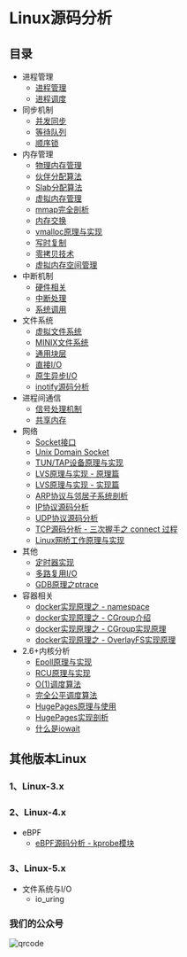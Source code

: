 # Linux源码分析

## 目录

* 进程管理
    * [进程管理](https://github.com/wanglinpan/linux-kernel-analyze/blob/master/process-management.md)
    * [进程调度](https://github.com/wanglinpan/linux-kernel-analyze/blob/master/process-schedule.md)
* 同步机制
    * [并发同步](https://github.com/wanglinpan/linux-kernel-analyze/blob/master/concurrency-synchronize.md)
    * [等待队列](https://github.com/wanglinpan/linux-kernel-analyze/blob/master/waitqueue.md)
    * [顺序锁](https://github.com/wanglinpan/linux-kernel-analyze/blob/master/seqlock.md)
* 内存管理
    * [物理内存管理](https://github.com/wanglinpan/linux-kernel-analyze/blob/master/physical-memory-managemen.md)
    * [伙伴分配算法](https://github.com/wanglinpan/linux-kernel-analyze/blob/master/physical-memory-buddy-system.md)
    * [Slab分配算法](https://github.com/wanglinpan/linux-kernel-analyze/blob/master/physical-memory-slab-algorithm.md)
    * [虚拟内存管理](https://github.com/wanglinpan/linux-kernel-analyze/blob/master/virtual_memory_address_manager.md)
    * [mmap完全剖析](https://github.com/wanglinpan/linux-kernel-analyze/blob/master/memory_mmap.md)
    * [内存交换](https://github.com/wanglinpan/linux-kernel-analyze/blob/master/memory_swap.md)
    * [vmalloc原理与实现](https://github.com/wanglinpan/linux-kernel-analyze/blob/master/vmalloc-memory-implements.md)
    * [写时复制](https://github.com/wanglinpan/linux-kernel-analyze/blob/master/copy-on-write.md)
    * [零拷贝技术](https://github.com/wanglinpan/linux-kernel-analyze/blob/master/zero-copy.md)
    * [虚拟内存空间管理](https://github.com/wanglinpan/linux-kernel-analyze/blob/master/process-virtual-memory-manage.md)
* 中断机制
    * [硬件相关](https://github.com/wanglinpan/linux-kernel-analyze/blob/master/interrupt_hardware.md)
    * [中断处理](https://github.com/wanglinpan/linux-kernel-analyze/blob/master/interrupt_softward.md)
    * [系统调用](https://github.com/wanglinpan/linux-kernel-analyze/blob/master/syscall.md)
* 文件系统
    * [虚拟文件系统](https://github.com/wanglinpan/linux-kernel-analyze/blob/master/virtual_file_system.md)
    * [MINIX文件系统](https://github.com/wanglinpan/linux-kernel-analyze/blob/master/minix_file_system.md)
    * [通用块层](https://github.com/wanglinpan/linux-kernel-analyze/blob/master/filesystem-generic-block-layer.md)
    * [直接I/O](https://github.com/wanglinpan/linux-kernel-analyze/blob/master/direct-io.md)
    * [原生异步I/O](https://github.com/wanglinpan/linux-kernel-analyze/blob/master/native-aio.md)
    * [inotify源码分析](https://github.com/wanglinpan/linux-kernel-analyze/blob/master/inotify-source-code-analysis.md)
* 进程间通信
    * [信号处理机制](https://github.com/wanglinpan/linux-kernel-analyze/blob/master/signal.md)
    * [共享内存](https://github.com/wanglinpan/linux-kernel-analyze/blob/master/ipc-shm.md)
* 网络
    * [Socket接口](https://github.com/wanglinpan/linux-kernel-analyze/blob/master/socket_interface.md)
    * [Unix Domain Socket](https://github.com/wanglinpan/linux-kernel-analyze/blob/master/unix-domain-sockets.md)
    * [TUN/TAP设备原理与实现](https://github.com/wanglinpan/linux-kernel-analyze/blob/master/tun-tap-principle.md)
    * [LVS原理与实现 - 原理篇](https://github.com/wanglinpan/linux-kernel-analyze/blob/master/lvs-principle-and-source-analysis-part1.md)
    * [LVS原理与实现 - 实现篇](https://github.com/wanglinpan/linux-kernel-analyze/blob/master/lvs-principle-and-source-analysis-part2.md)
    * [ARP协议与邻居子系统剖析](https://github.com/wanglinpan/linux-kernel-analyze/blob/master/arp-neighbour.md)
    * [IP协议源码分析](https://github.com/wanglinpan/linux-kernel-analyze/blob/master/ip-source-code.md)
    * [UDP协议源码分析](https://github.com/wanglinpan/linux-kernel-analyze/blob/master/udp-source-code.md)
    * [TCP源码分析 - 三次握手之 connect 过程](https://github.com/wanglinpan/linux-kernel-analyze/blob/master/tcp-three-way-handshake-connect.md)
    * [Linux网桥工作原理与实现](https://github.com/wanglinpan/linux-kernel-analyze/blob/master/net_bridge.md)
* 其他
    * [定时器实现](https://github.com/wanglinpan/linux-kernel-analyze/blob/master/kernel-timer.md)
    * [多路复用I/O](https://github.com/wanglinpan/linux-kernel-analyze/blob/master/multiplexing-io.md)
    * [GDB原理之ptrace](https://github.com/wanglinpan/linux-kernel-analyze/blob/master/ptrace.md)
* 容器相关
    * [docker实现原理之 - namespace](https://github.com/wanglinpan/linux-kernel-analyze/blob/master/namespace.md)
    * [docker实现原理之 - CGroup介绍](https://github.com/wanglinpan/linux-kernel-analyze/blob/master/cgroup.md)
    * [docker实现原理之 - CGroup实现原理](https://github.com/wanglinpan/linux-kernel-analyze/blob/master/cgroup-principle.md)
    * [docker实现原理之 - OverlayFS实现原理](https://github.com/wanglinpan/linux-kernel-analyze/blob/master/overlayfs.md)
* 2.6+内核分析
    * [Epoll原理与实现](https://github.com/wanglinpan/linux-kernel-analyze/blob/master/epoll-principle.md)
    * [RCU原理与实现](https://github.com/wanglinpan/linux-kernel-analyze/blob/master/rcu.md)
    * [O(1)调度算法](https://github.com/wanglinpan/linux-kernel-analyze/blob/master/process-schedule-o1.md)
    * [完全公平调度算法](https://github.com/wanglinpan/linux-kernel-analyze/blob/master/cfs-scheduler.md)
    * [HugePages原理与使用](https://github.com/wanglinpan/linux-kernel-analyze/blob/master/hugepage.md)
    * [HugePages实现剖析](https://github.com/wanglinpan/linux-kernel-analyze/blob/master/hugepages-source-code-analysis.md)
    * [什么是iowait](https://github.com/wanglinpan/linux-kernel-analyze/blob/master/iowait.md)
    
## 其他版本Linux

### 1、Linux-3.x

### 2、Linux-4.x
* eBPF
    * [eBPF源码分析 - kprobe模块](https://github.com/wanglinpan/linux-kernel-analyze/blob/master/eBPF.md)

### 3、Linux-5.x
* 文件系统与I/O
   * io_uring

### 我们的公众号

![qrcode](https://image-static.segmentfault.com/376/558/3765589661-607fef350658b_fix732)



